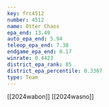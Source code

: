 ```yaml
---
key: frc4512
number: 4512
name: Otter Chaos
epa_end: 13.49
auto_epa_end: 5.94
teleop_epa_end: 7.38
endgame_epa_end: 0.17
winrate: 0.4423
district_epa_rank: 85
district_epa_percentile: 0.3307
type: Team
---
```

[[2024wabon]]
[[2024wasno]]
